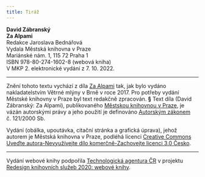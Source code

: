 ```yaml
---
title: Tiráž
---
```


**David Zábranský    
Za Alpami**  
Redakce Jaroslava Bednářová  
Vydala Městská knihovna v Praze  
Mariánské nám. 1, 115 72 Praha 1  
ISBN 978-80-274-1602-8 (webová kniha)  
V MKP 2. elektronické vydání z 7. 10. 2022.

***

Znění tohoto textu vychází z díla [Za Alpami](https://search.mlp.cz/cz/titul/za-alpami/4382359/#book-content) tak, jak bylo vydáno nakladatelstvím Větrné mlýny v Brně v roce 2017. Pro potřeby vydání Městské knihovny v Praze byl text redakčně zpracován.
**§**
Text díla (David Zábranský: Za Alpami), publikovaného [Městskou knihovnou v Praze](https://www.mlp.cz/cz/), je vázán autorskými právy a jeho použití je definováno [Autorským zákonem](https://www.mkcr.cz/predpisy-zakonu-709.html) č. 121/2000 Sb.

Vydání (obálka, upoutávka, citační stránka a grafická úprava), jehož autorem je Městská knihovna v Praze, podléhá licenci [Creative Commons Uveďte autora-Nevyužívejte dílo komerčně-Zachovejte licenci 3.0 Česko](https://creativecommons.org/licenses/by-nc-sa/3.0/cz/).


***

Vydání webové knihy podpořila [Technologická agentura ČR](https://www.tacr.cz/) v projektu [Redesign knihovních služeb 2020: webové knihy](https://starfos.tacr.cz/cs/project/TL04000391).
